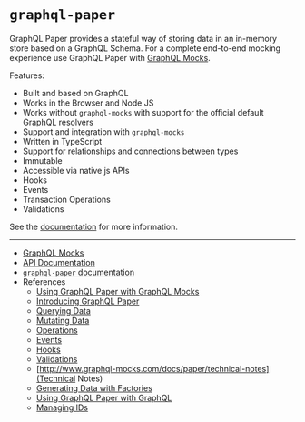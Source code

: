 # `graphql-paper`

GraphQL Paper provides a stateful way of storing data in an in-memory store based on a GraphQL Schema. For a complete end-to-end mocking experience use GraphQL Paper with [GraphQL Mocks](http://www.graphql-mocks.com).

Features:
* Built and based on GraphQL
* Works in the Browser and Node JS
* Works without `graphql-mocks` with support for the official default GraphQL resolvers
* Support and integration with `graphql-mocks`
* Written in TypeScript
* Support for relationships and connections between types
* Immutable
* Accessible via native js APIs
* Hooks
* Events
* Transaction Operations
* Validations

See the [documentation](http://www.graphql-mocks.com/docs/paper/introducing-paper) for more information.

---

* [GraphQL Mocks](http://www.graphql-mocks.com)
* [API Documentation](http://www.graphql-mocks.com/api/paper/)
* [`graphql-paper` documentation](http://www.graphql-mocks.com/docs/paper/introducing-paper)
* References
  * [Using GraphQL Paper with GraphQL Mocks](http://www.graphql-mocks.com/docs/guides/paper)
  * [Introducing GraphQL Paper](http://www.graphql-mocks.com/docs/paper/introducing-paper) 
  * [Querying Data](http://www.graphql-mocks.com/docs/paper/querying-data) 
  * [Mutating Data](http://www.graphql-mocks.com/docs/paper/mutating-data)
  * [Operations](http://www.graphql-mocks.com/docs/paper/operations)
  * [Events](http://www.graphql-mocks.com/docs/paper/events)
  * [Hooks](http://www.graphql-mocks.com/docs/paper/hooks)
  * [Validations](http://www.graphql-mocks.com/docs/paper/validations)
  * [http://www.graphql-mocks.com/docs/paper/technical-notes](Technical Notes)
  * [Generating Data with Factories](http://www.graphql-mocks.com/docs/paper/guides/factories)
  * [Using GraphQL Paper with GraphQL](http://www.graphql-mocks.com/docs/paper/guides/with-graphql)
  * [Managing IDs](http://www.graphql-mocks.com/docs/paper/guides/managing-ids)
